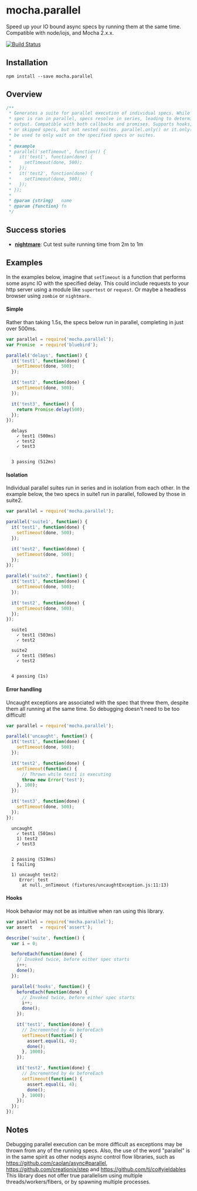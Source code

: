 # mocha.parallel

Speed up your IO bound async specs by running them at the same time. Compatible
with node/iojs, and Mocha 2.x.x.

[![Build Status](https://travis-ci.org/danielstjules/mocha.parallel.svg?branch=master)](https://travis-ci.org/danielstjules/mocha.parallel)

## Installation

```
npm install --save mocha.parallel
```

## Overview

``` javascript
/**
 * Generates a suite for parallel execution of individual specs. While each
 * spec is ran in parallel, specs resolve in series, leading to deterministic
 * output. Compatible with both callbacks and promises. Supports hooks, pending
 * or skipped specs, but not nested suites. parallel.only() or it.only() may
 * be used to only wait on the specified specs or suites.
 *
 * @example
 * parallel('setTimeout', function() {
 *   it('test1', function(done) {
 *     setTimeout(done, 500);
 *   });
 *   it('test2', function(done) {
 *     setTimeout(done, 500);
 *   });
 * });
 *
 * @param {string}   name
 * @param {function} fn
 */
```

## Success stories

* **[nightmare](https://github.com/segmentio/nightmare/pull/209)**:
  Cut test suite running time from 2m to 1m

## Examples

In the examples below, imagine that `setTimeout` is a function that performs
some async IO with the specified delay. This could include requests to your
http server using a module like `supertest` or `request`. Or maybe a headless
browser using `zombie` or `nightmare`.

#### Simple

Rather than taking 1.5s, the specs below run in parallel, completing in just
over 500ms.

``` javascript
var parallel = require('mocha.parallel');
var Promise  = require('bluebird');

parallel('delays', function() {
  it('test1', function(done) {
    setTimeout(done, 500);
  });

  it('test2', function(done) {
    setTimeout(done, 500);
  });

  it('test3', function() {
    return Promise.delay(500);
  });
});
```

```
  delays
    ✓ test1 (500ms)
    ✓ test2
    ✓ test3


  3 passing (512ms)
```

#### Isolation

Individual parallel suites run in series and in isolation from each other.
In the example below, the two specs in suite1 run in parallel, followed by
those in suite2.

``` javascript
var parallel = require('mocha.parallel');

parallel('suite1', function() {
  it('test1', function(done) {
    setTimeout(done, 500);
  });

  it('test2', function(done) {
    setTimeout(done, 500);
  });
});

parallel('suite2', function() {
  it('test1', function(done) {
    setTimeout(done, 500);
  });

  it('test2', function(done) {
    setTimeout(done, 500);
  });
});
```

```
  suite1
    ✓ test1 (503ms)
    ✓ test2

  suite2
    ✓ test1 (505ms)
    ✓ test2


  4 passing (1s)
```

#### Error handling

Uncaught exceptions are associated with the spec that threw them, despite them
all running at the same time. So debugging doesn't need to be too difficult!

``` javascript
var parallel = require('mocha.parallel');

parallel('uncaught', function() {
  it('test1', function(done) {
    setTimeout(done, 500);
  });

  it('test2', function(done) {
    setTimeout(function() {
      // Thrown while test1 is executing
      throw new Error('test');
    }, 100);
  });

  it('test3', function(done) {
    setTimeout(done, 500);
  });
});
```

```
  uncaught
    ✓ test1 (501ms)
    1) test2
    ✓ test3


  2 passing (519ms)
  1 failing

  1) uncaught test2:
     Error: test
      at null._onTimeout (fixtures/uncaughtException.js:11:13)
```

#### Hooks

Hook behavior may not be as intuitive when ran using this library.

``` javascript
var parallel = require('mocha.parallel');
var assert   = require('assert');

describe('suite', function() {
  var i = 0;

  beforeEach(function(done) {
    // Invoked twice, before either spec starts
    i++;
    done();
  });

  parallel('hooks', function() {
    beforeEach(function(done) {
      // Invoked twice, before either spec starts
      i++;
      done();
    });

    it('test1', function(done) {
      // Incremented by 4x beforeEach
      setTimeout(function() {
        assert.equal(i, 4);
        done();
      }, 1000);
    });

    it('test2', function(done) {
      // Incremented by 4x beforeEach
      setTimeout(function() {
        assert.equal(i, 4);
        done();
      }, 1000);
    });
  });
});
```

## Notes

Debugging parallel execution can be more difficult as exceptions may be thrown
from any of the running specs. Also, the use of the word "parallel" is in the
same spirit as other nodejs async control flow libraries, such as
https://github.com/caolan/async#parallel, https://github.com/creationix/step
and https://github.com/tj/co#yieldables This library does not offer true
parallelism using multiple threads/workers/fibers, or by spawning multiple
processes.
